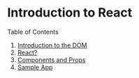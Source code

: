# Introduction to React

Table of Contents

1. [Introduction to the DOM](https://github.com/Zandrr/react-5828/blob/master/intro_to_DOM.md)
2. [React?](https://github.com/Zandrr/react-5828/blob/master/react_intro.md)
3. [Components and Props](https://github.com/Zandrr/react-5828/tree/master/components_props_refs.md)
4. [Sample App](https://github.com/Zandrr/react-5828/tree/master/sample_app)